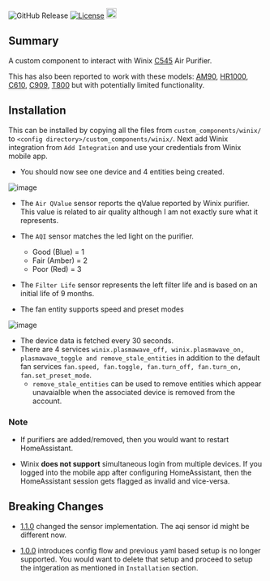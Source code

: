 
![GitHub Release](https://img.shields.io/github/v/release/iprak/winix)
[![License](https://img.shields.io/packagist/l/phplicengine/bitly)](https://packagist.org/packages/phplicengine/bitly)
<a href="https://buymeacoffee.com/leolite1q" target="_blank"><img src="https://www.buymeacoffee.com/assets/img/custom_images/orange_img.png" height="20px"></a>

## Summary

A custom component to interact with Winix [C545](https://www.winixamerica.com/product/certified-refurbished-c545-air-purifier/) Air Purifier.

This has also been reported to work with these models: [AM90](https://www.winixamerica.com/product/am90/), [HR1000](https://www.amazon.com/Winix-HR1000-5-Stage-Enabled-Cleaner/dp/B01FWS0HSY), [C610](https://www.winixamerica.com/product/c610/), [C909](https://www.costco.com/winix-c909-4-stage-air-purifier-with-wi-fi-%2526-plasmawave-technology.product.100842491.html), [T800](https://winixeurope.eu/air-purifiers/winix-t800-wifi/) but with potentially limited functionality.

## Installation

This can be installed by copying all the files from `custom_components/winix/` to `<config directory>/custom_components/winix/`. Next add Winix integration from `Add Integration` and use your credentials from Winix mobile app.

- You should now see one device and 4 entities being created.

![image](https://user-images.githubusercontent.com/6459774/212468308-e6e855ac-ad26-4405-b683-246ccf4c8ccc.png)

- The `Air QValue` sensor reports the qValue reported by Winix purifier. This value is related to air quality although I am not exactly sure what it represents.
- The `AQI` sensor matches the led light on the purifier.
  - Good (Blue) = 1
  - Fair (Amber) = 2
  - Poor (Red) = 3
- The `Filter Life` sensor represents the left filter life and is based on an initial life of 9 months.

- The fan entity supports speed and preset modes

![image](https://user-images.githubusercontent.com/6459774/212468432-0b37cd09-af5b-418c-855d-a12c8b21efc3.png)

- The device data is fetched every 30 seconds.
- There are 4 services `winix.plasmawave_off, winix.plasmawave_on, plasmawave_toggle and remove_stale_entities` in addition to the default fan services `fan.speed, fan.toggle, fan.turn_off, fan.turn_on, fan.set_preset_mode`.
  - `remove_stale_entities` can be used to remove entities which appear unavaialble when the associated device is removed from the account.

### Note

- If purifiers are added/removed, then you would want to restart HomeAssistant.

- Winix **does not support** simultaneous login from multiple devices. If you logged into the mobile app after configuring HomeAssistant, then the HomeAssistant session gets flagged as invalid and vice-versa.

## Breaking Changes

- [1.1.0](https://github.com/iprak/winix/releases) changed the sensor implementation. The aqi sensor id might be different now.

- [1.0.0](https://github.com/iprak/winix/releases) introduces config flow and previous yaml based setup is no longer supported. You would want to delete that setup and proceed to setup the intgeration as mentioned in `Installation` section.
